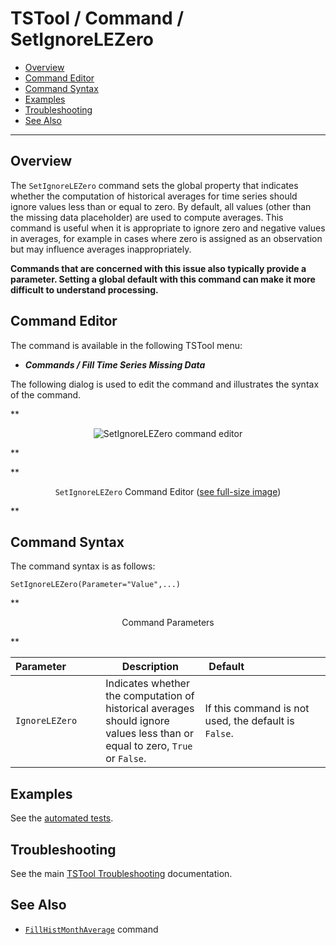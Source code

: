# TSTool / Command / SetIgnoreLEZero #

*   [Overview](#overview)
*   [Command Editor](#command-editor)
*   [Command Syntax](#command-syntax)
*   [Examples](#examples)
*   [Troubleshooting](#troubleshooting)
*   [See Also](#see-also)

-------------------------

## Overview ##

The `SetIgnoreLEZero` command sets the global property that indicates whether
the computation of historical averages for time series
should ignore values less than or equal to zero.
By default, all values (other than the missing data placeholder) are used to compute averages.
This command is useful when it is appropriate to ignore zero and negative values in averages,
for example in cases where zero is assigned as an observation but may influence averages inappropriately.

**Commands that are concerned with this issue also typically provide a parameter.
Setting a global default with this command can make it more difficult to understand processing.**

## Command Editor ##

The command is available in the following TSTool menu:

*   ***Commands / Fill Time Series Missing Data***

The following dialog is used to edit the command and illustrates the syntax of the command.

**<p style="text-align: center;">
![SetIgnoreLEZero command editor](SetIgnoreLEZero.png)
</p>**

**<p style="text-align: center;">
`SetIgnoreLEZero` Command Editor (<a href="../SetIgnoreLEZero.png">see full-size image</a>)
</p>**

## Command Syntax ##

The command syntax is as follows:

```text
SetIgnoreLEZero(Parameter="Value",...)
```
**<p style="text-align: center;">
Command Parameters
</p>**

|**Parameter**&nbsp;&nbsp;&nbsp;&nbsp;&nbsp;&nbsp;&nbsp;&nbsp;&nbsp;&nbsp;&nbsp;|**Description**|**Default**&nbsp;&nbsp;&nbsp;&nbsp;&nbsp;&nbsp;&nbsp;&nbsp;&nbsp;&nbsp;&nbsp;&nbsp;&nbsp;&nbsp;&nbsp;&nbsp;&nbsp;&nbsp;&nbsp;&nbsp;&nbsp;&nbsp;&nbsp;&nbsp;&nbsp;&nbsp;&nbsp;|
|--------------|-----------------|-----------------|
|`IgnoreLEZero`|Indicates whether the computation of historical averages should ignore values less than or equal to zero, `True` or `False`.|If this command is not used, the default is `False`.|

## Examples ##

See the [automated tests](https://github.com/OpenCDSS/cdss-app-tstool-test/tree/master/test/commands/SetIgnoreLEZero).

## Troubleshooting ##

See the main [TSTool Troubleshooting](../../troubleshooting/troubleshooting.md) documentation.

## See Also ##

*   [`FillHistMonthAverage`](../FillHistMonthAverage/FillHistMonthAverage.md) command
